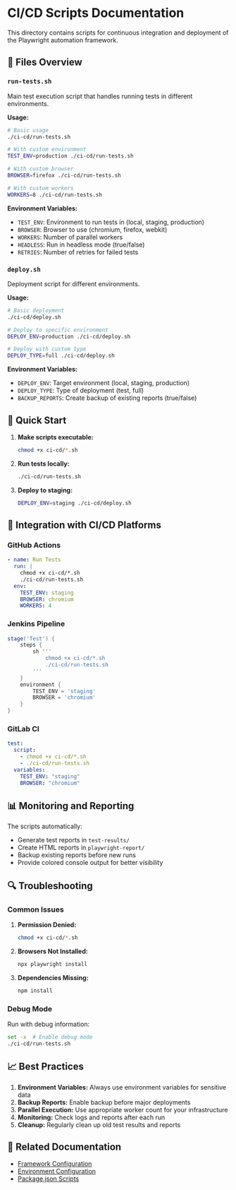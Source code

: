 # CI/CD Scripts Documentation

This directory contains scripts for continuous integration and deployment of the Playwright automation framework.

## 📁 Files Overview

### `run-tests.sh`
Main test execution script that handles running tests in different environments.

**Usage:**
```bash
# Basic usage
./ci-cd/run-tests.sh

# With custom environment
TEST_ENV=production ./ci-cd/run-tests.sh

# With custom browser
BROWSER=firefox ./ci-cd/run-tests.sh

# With custom workers
WORKERS=8 ./ci-cd/run-tests.sh
```

**Environment Variables:**
- `TEST_ENV`: Environment to run tests in (local, staging, production)
- `BROWSER`: Browser to use (chromium, firefox, webkit)
- `WORKERS`: Number of parallel workers
- `HEADLESS`: Run in headless mode (true/false)
- `RETRIES`: Number of retries for failed tests

### `deploy.sh`
Deployment script for different environments.

**Usage:**
```bash
# Basic deployment
./ci-cd/deploy.sh

# Deploy to specific environment
DEPLOY_ENV=production ./ci-cd/deploy.sh

# Deploy with custom type
DEPLOY_TYPE=full ./ci-cd/deploy.sh
```

**Environment Variables:**
- `DEPLOY_ENV`: Target environment (local, staging, production)
- `DEPLOY_TYPE`: Type of deployment (test, full)
- `BACKUP_REPORTS`: Create backup of existing reports (true/false)

## 🚀 Quick Start

1. **Make scripts executable:**
   ```bash
   chmod +x ci-cd/*.sh
   ```

2. **Run tests locally:**
   ```bash
   ./ci-cd/run-tests.sh
   ```

3. **Deploy to staging:**
   ```bash
   DEPLOY_ENV=staging ./ci-cd/deploy.sh
   ```

## 🔧 Integration with CI/CD Platforms

### GitHub Actions
```yaml
- name: Run Tests
  run: |
    chmod +x ci-cd/*.sh
    ./ci-cd/run-tests.sh
  env:
    TEST_ENV: staging
    BROWSER: chromium
    WORKERS: 4
```

### Jenkins Pipeline
```groovy
stage('Test') {
    steps {
        sh '''
            chmod +x ci-cd/*.sh
            ./ci-cd/run-tests.sh
        '''
    }
    environment {
        TEST_ENV = 'staging'
        BROWSER = 'chromium'
    }
}
```

### GitLab CI
```yaml
test:
  script:
    - chmod +x ci-cd/*.sh
    - ./ci-cd/run-tests.sh
  variables:
    TEST_ENV: "staging"
    BROWSER: "chromium"
```

## 📊 Monitoring and Reporting

The scripts automatically:
- Generate test reports in `test-results/`
- Create HTML reports in `playwright-report/`
- Backup existing reports before new runs
- Provide colored console output for better visibility

## 🔍 Troubleshooting

### Common Issues

1. **Permission Denied:**
   ```bash
   chmod +x ci-cd/*.sh
   ```

2. **Browsers Not Installed:**
   ```bash
   npx playwright install
   ```

3. **Dependencies Missing:**
   ```bash
   npm install
   ```

### Debug Mode
Run with debug information:
```bash
set -x  # Enable debug mode
./ci-cd/run-tests.sh
```

## 📈 Best Practices

1. **Environment Variables:** Always use environment variables for sensitive data
2. **Backup Reports:** Enable backup before major deployments
3. **Parallel Execution:** Use appropriate worker count for your infrastructure
4. **Monitoring:** Check logs and reports after each run
5. **Cleanup:** Regularly clean up old test results and reports

## 🔗 Related Documentation

- [Framework Configuration](../framework.config.ts)
- [Environment Configuration](../packages/config/EnvironmentConfig.ts)
- [Package.json Scripts](../package.json)
